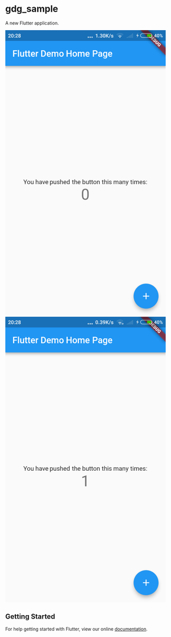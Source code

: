 # gdg_sample

A new Flutter application.

![](image/Screenshot_2018-06-24-20-28-38-906_com.example.gdgsample.png)
![](image/Screenshot_2018-06-24-20-28-44-181_com.example.gdgsample.png)

## Getting Started

For help getting started with Flutter, view our online
[documentation](https://flutter.io/).
